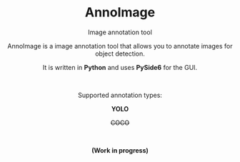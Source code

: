 <h1 align="center">AnnoImage</h1>
<p align="center">Image annotation tool</p>
<p align="center">AnnoImage is a image annotation tool that allows you to annotate images for object detection.</p>
<p align="center">It is written in <b>Python</b> and uses <b>PySide6</b> for the GUI.</p>

<br>
<p align="center">Supported annotation types:</p>
<p align="center"><b>YOLO</b></p>
<p align="center"><s>COCO</s></p>
<br>
<p align="center"><b>(Work in progress)</b></p>
